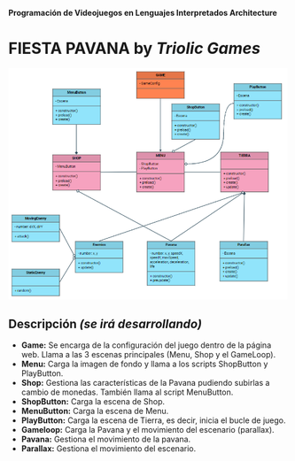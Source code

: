 **Programación de Videojuegos en Lenguajes Interpretados
Architecture**

# FIESTA PAVANA by ***Triolic Games***

![Imagen Arquitectura](https://raw.githubusercontent.com/AgusCDT/FiestaPavana/main/assets/imagenes/otras/UML.png)

## Descripción ***(se irá desarrollando)***
- **Game:** Se encarga de la configuración del juego dentro de la página web. Llama a las 3 escenas principales (Menu, Shop y el GameLoop).
- **Menu:** Carga la imagen de fondo y llama a los scripts ShopButton y PlayButton.
- **Shop:** Gestiona las características de la Pavana pudiendo subirlas a cambio de monedas. También llama al script MenuButton.
- **ShopButton:** Carga la escena de Shop.
- **MenuButton:** Carga la escena de Menu.
- **PlayButton:** Carga la escena de Tierra, es decir, inicia el bucle de juego.
- **Gameloop:** Carga la Pavana y el movimiento del escenario (parallax).
- **Pavana:** Gestiona el movimiento de la pavana.
- **Parallax:** Gestiona el movimiento del escenario.
